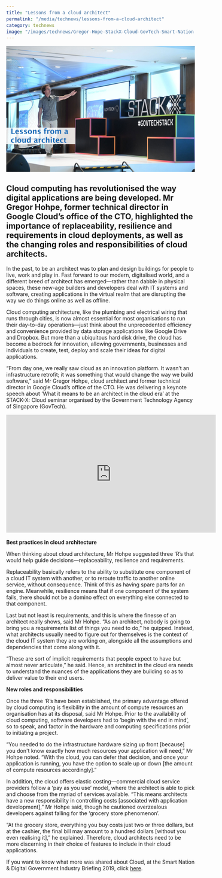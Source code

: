 ```yaml
---
title: "Lessons from a cloud architect"
permalink: "/media/technews/lessons-from-a-cloud-architect"
category: technews
image: "/images/technews/Gregor-Hope-StackX-Cloud-GovTech-Smart-Nation.jpg"
---
```


![Gregor Hohpe, sharing about Cloud Architecture at Stack-X: Cloud organised by GovTech](/images/technews/Gregor-Hope-StackX-Cloud-GovTech-Smart-Nation.jpg)


Cloud computing has revolutionised the way digital applications are being developed. Mr Gregor Hohpe, former technical director in Google Cloud’s office of the CTO, highlighted the importance of replaceability, resilience and requirements in cloud deployments, as well as the changing roles and responsibilities of cloud architects.
---

In the past, to be an architect was to plan and design buildings for people to live, work and play in. Fast forward to our modern, digitalised world, and a different breed of architect has emerged—rather than dabble in physical spaces, these new-age builders and developers deal with IT systems and software, creating applications in the virtual realm that are disrupting the way we do things online as well as offline.

Cloud computing architecture, like the plumbing and electrical wiring that runs through cities, is now almost essential for most organisations to run their day-to-day operations—just think about the unprecedented efficiency and convenience provided by data storage applications like Google Drive and Dropbox. But more than a ubiquitous hard disk drive, the cloud has become a bedrock for innovation, allowing governments, businesses and individuals to create, test, deploy and scale their ideas for digital applications. 

“From day one, we really saw cloud as an innovation platform. It wasn’t an infrastructure retrofit; it was something that would change the way we build software,” said Mr Gregor Hohpe, cloud architect and former technical director in Google Cloud’s office of the CTO. He was delivering a keynote speech about ‘What it means to be an architect in the cloud era’ at the STACK-X: Cloud seminar organised by the Government Technology Agency of Singapore (GovTech). 

<div class="bp-youtube">
  <iframe width="560" height="315" src="https://www.youtube.com/embed/b75e1y2nFXc" frameborder="0" allow="autoplay; encrypted-media" allowfullscreen></iframe>
</div>

**Best practices in cloud architecture**

When thinking about cloud architecture, Mr Hohpe suggested three ‘R’s that would help guide decisions—replaceability, resilience and requirements.

Replaceability basically refers to the ability to substitute one component of a cloud IT system with another, or to reroute traffic to another online service, without consequence. Think of this as having spare parts for an engine. Meanwhile, resilience means that if one component of the system fails, there should not be a domino effect on everything else connected to that component.

Last but not least is requirements, and this is where the finesse of an architect really shows, said Mr Hohpe. “As an architect, nobody is going to bring you a requirements list of things you need to do,” he quipped. Instead, what architects usually need to figure out for themselves is the context of the cloud IT system they are working on, alongside all the assumptions and dependencies that come along with it. 

“These are sort of implicit requirements that people expect to have but almost never articulate,” he said. Hence, an architect in the cloud era needs to understand the nuances of the applications they are building so as to deliver value to their end users. 

**New roles and responsibilities**

Once the three ‘R’s have been established, the primary advantage offered by cloud computing is flexibility in the amount of compute resources an organisation has at its disposal, said Mr Hohpe. Prior to the availability of cloud computing, software developers had to ‘begin with the end in mind’, so to speak, and factor in the hardware and computing specifications prior to initiating a project.

“You needed to do the infrastructure hardware sizing up front [because] you don't know exactly how much resources your application will need,” Mr Hohpe noted. “With the cloud, you can defer that decision, and once your application is running, you have the option to scale up or down [the amount of compute resources accordingly].”

In addition, the cloud offers elastic costing—commercial cloud service providers follow a ‘pay as you use’ model, where the architect is able to pick and choose from the myriad of services available. “This means architects have a new responsibility in controlling costs [associated with application development],” Mr Hohpe said, though he cautioned overzealous developers against falling for the ‘grocery store phenomenon’.

“At the grocery store, everything you buy costs just two or three dollars, but at the cashier, the final bill may amount to a hundred dollars [without you even realising it],” he explained. Therefore, cloud architects need to be more discerning in their choice of features to include in their cloud applications.


If you want to know what more was shared about Cloud, at the Smart Nation & Digital Government Industry Briefing 2019, click [here](https://www.tech.gov.sg/media/technews/soaring-high-with-commercial-cloud).
